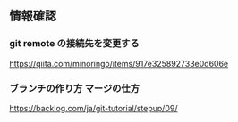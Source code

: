 ## 情報確認

### git remote の接続先を変更する
https://qiita.com/minoringo/items/917e325892733e0d606e

### ブランチの作り方 マージの仕方
<https://backlog.com/ja/git-tutorial/stepup/09/>

